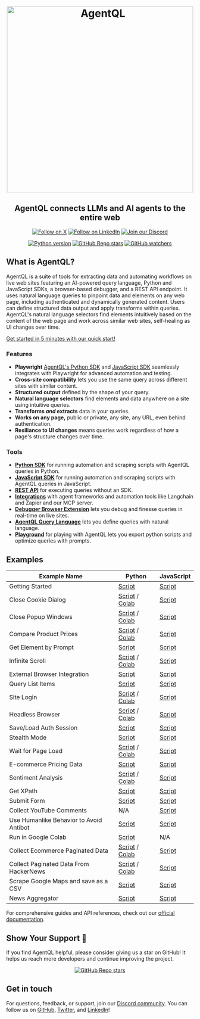 <div align="center">

<h1 align="center">
    <a href="https://agentql.com">
        <picture>
          <source media="(prefers-color-scheme: dark)" srcset="https://github.com/user-attachments/assets/972700ef-b4e6-49e9-a282-40994d9cb823">
          <img alt="AgentQL" src="https://github.com/user-attachments/assets/893d8117-258c-4cf9-8fd8-5c850586e8d4" width="500">
        </picture>
    </a>
</h1>

<h2>AgentQL connects LLMs and AI agents to the entire web</h2>

<p align="center">
  <a href="https://twitter.com/agentql"><img src="https://img.shields.io/badge/Follow%20on%20X-000000?style=for-the-badge&logo=x&logoColor=white" alt="Follow on X" /></a>
  <a href="https://www.linkedin.com/company/tinyfish-ai"><img src="https://img.shields.io/badge/Follow%20on%20LinkedIn-0077B5?style=for-the-badge&logo=linkedin&logoColor=white" alt="Follow on LinkedIn" /></a>
  <a href="https://discord.gg/agentql"><img src="https://img.shields.io/badge/Join%20our%20Discord-5865F2?style=for-the-badge&logo=discord&logoColor=white" alt="Join our Discord" /></a>
</p>

<p align="center">
  <a href="https://pypi.org/project/agentql"><img src="https://img.shields.io/pypi/v/agentql" alt="Python version" /></a>
  <a href="#repository-details-container"><img src="https://img.shields.io/github/stars/tinyfish-io/agentql" alt="GitHub Repo stars" /></a>
  <a href="#repository-details-container"><img src="https://img.shields.io/github/watchers/tinyfish-io/agentql" alt="GitHub watchers" /></a>
</p>

</div>

## What is AgentQL?

AgentQL is a suite of tools for extracting data and automating workflows on live web sites featuring an AI-powered query language, Python and JavaScript SDKs, a browser-based debugger, and a REST API endpoint. It uses natural language queries to pinpoint data and elements on any web page, including authenticated and dynamically generated content. Users can define structured data output and apply transforms within queries. AgentQL's natural language selectors find elements intuitively based on the content of the web page and work across similar web sites, self-healing as UI changes over time.

[Get started in 5 minutes with our quick start!](https://docs.agentql.com/quick-start)

### Features

- **Playwright** [AgentQL's Python SDK](https://docs.agentql.com/python-sdk/installation) and [JavaScript SDK](https://docs.agentql.com/javascript-sdk/installation) seamlessly integrates with Playwright for advanced automation and testing.
- **Cross-site compatibility** lets you use the same query across different sites with similar content.
- **Structured output** defined by the shape of your query.
- **Natural language selectors** find elements and data anywhere on a site using intuitive queries.
- **Transforms _and_ extracts** data in your queries.
- **Works on any page,** public or private, any site, any URL, even behind authentication.
- **Resiliance to UI changes** means queries work regardless of how a page's structure changes over time.

### Tools

- **[Python SDK](https://docs.agentql.com/python-sdk/installation)** for running automation and scraping scripts with AgentQL queries in Python.
- **[JavaScript SDK](https://docs.agentql.com/javascript-sdk/installation)** for running automation and scraping scripts with AgentQL queries in JavaScript.
- **[REST API](https://docs.agentql.com/rest-api/api-reference)** for executing queries without an SDK.
- **[Integrations](https://docs.agentql.com/integrations)** with agent frameworks and automation tools like Langchain and Zapier and our MCP server.
- **[Debugger Browser Extension](https://chromewebstore.google.com/detail/agentql-debugger/idnejmodeepdobpinkkgpkeabkabhhej)** lets you debug and finesse queries in real-time on live sites.
- **[AgentQL Query Language](https://docs.agentql.com/agentql-query/query-intro)** lets you define queries with natural language.
- **[Playground](https://playground.agentql.com/)** for playing with AgentQL lets you export python scripts and optimize queries with prompts.

## Examples

| Example Name                            | Python                                                                                                                                                                                                                                        | JavaScript                                                                                                        |
| --------------------------------------- | --------------------------------------------------------------------------------------------------------------------------------------------------------------------------------------------------------------------------------------------- | ----------------------------------------------------------------------------------------------------------------- |
| Getting Started                         | [Script](https://github.com/tinyfish-io/agentql/tree/main/examples/python/first_steps)                                                                                                                                                        | [Script](https://github.com/tinyfish-io/agentql/tree/main/examples/js/first-steps)                                |
| Close Cookie Dialog                     | [Script](https://github.com/tinyfish-io/agentql/tree/main/examples/python/close_cookie_dialog) / [Colab](https://github.com/tinyfish-io/agentql/tree/main/examples/googlecolab/close_cookie_dialog)                                           | [Script](https://github.com/tinyfish-io/agentql/tree/main/examples/js/close-cookie-dialog)                        |
| Close Popup Windows                     | [Script](https://github.com/tinyfish-io/agentql/tree/main/examples/python/close_popup) / [Colab](https://github.com/tinyfish-io/agentql/tree/main/examples/googlecolab/close_popup)                                                           | [Script](https://github.com/tinyfish-io/agentql/tree/main/examples/js/close-popup)                                |
| Compare Product Prices                  | [Script](https://github.com/tinyfish-io/agentql/tree/main/examples/python/compare_product_prices) / [Colab](https://github.com/tinyfish-io/agentql/tree/main/examples/googlecolab/compare_product_prices)                                     | [Script](https://github.com/tinyfish-io/agentql/tree/main/examples/js/compare-product-prices)                     |
| Get Element by Prompt                   | [Script](https://github.com/tinyfish-io/agentql/tree/main/examples/python/get_by_prompt)                                                                                                                                                      | [Script](https://github.com/tinyfish-io/agentql/tree/main/examples/js/get-by-prompt)                              |
| Infinite Scroll                         | [Script](https://github.com/tinyfish-io/agentql/tree/main/examples/python/infinite_scroll) / [Colab](https://github.com/tinyfish-io/agentql/tree/main/examples/googlecolab/infinite_scroll)                                                   | [Script](https://github.com/tinyfish-io/agentql/tree/main/examples/js/infinite-scroll)                            |
| External Browser Integration            | [Script](https://github.com/tinyfish-io/agentql/tree/main/examples/python/interact_with_external_or_existing_browser)                                                                                                                         | [Script](https://github.com/tinyfish-io/agentql/tree/main/examples/js/interact-with-external-or-existing-browser) |
| Query List Items                        | [Script](https://github.com/tinyfish-io/agentql/tree/main/examples/python/list_query_usage)                                                                                                                                                   | [Script](https://github.com/tinyfish-io/agentql/tree/main/examples/js/list-query-usage)                           |
| Site Login                              | [Script](https://github.com/tinyfish-io/agentql/tree/main/examples/python/log_into_sites) / [Colab](https://github.com/tinyfish-io/agentql/tree/main/examples/googlecolab/log_into_sites)                                                     | [Script](https://github.com/tinyfish-io/agentql/tree/main/examples/js/log-into-sites)                             |
| Headless Browser                        | [Script](https://github.com/tinyfish-io/agentql/tree/main/examples/python/run_script_in_headless_browser) / [Colab](https://github.com/tinyfish-io/agentql/tree/main/examples/googlecolab/run_script_in_headless_browser)                     | [Script](https://github.com/tinyfish-io/agentql/tree/main/examples/js/run-script-in-headless-browser)             |
| Save/Load Auth Session                  | [Script](https://github.com/tinyfish-io/agentql/tree/main/examples/python/save_and_load_authenticated_session)                                                                                                                                | [Script](https://github.com/tinyfish-io/agentql/tree/main/examples/js/save-and-load-authenticated-session)        |
| Stealth Mode                            | [Script](https://github.com/tinyfish-io/agentql/tree/main/examples/python/stealth_mode)                                                                                                                                                       | [Script](https://github.com/tinyfish-io/agentql/tree/main/examples/js/stealth-mode)                               |
| Wait for Page Load                      | [Script](https://github.com/tinyfish-io/agentql/tree/main/examples/python/wait_for_entire_page_load) / [Colab](https://github.com/tinyfish-io/agentql/tree/main/examples/googlecolab/wait_for_entire_page_load)                               | [Script](https://github.com/tinyfish-io/agentql/tree/main/examples/js/wait-for-entire-page-load)                  |
| E-commerce Pricing Data                 | [Script](https://github.com/tinyfish-io/agentql/tree/main/examples/python/collect_ecommerce_pricing_data)                                                                                                                                     | [Script](https://github.com/tinyfish-io/agentql/tree/main/examples/js/collect-pricing-data)                       |
| Sentiment Analysis                      | [Script](https://github.com/tinyfish-io/agentql/tree/main/examples/python/perform_sentiment_analysis) / [Colab](https://github.com/tinyfish-io/agentql/tree/main/examples/googlecolab/perform_sentiment_analysis)                             | [Script](https://github.com/tinyfish-io/agentql/tree/main/examples/js/perform-sentiment-analysis)                 |
| Get XPath                               | [Script](https://github.com/tinyfish-io/agentql/tree/main/examples/python/xpath)                                                                                                                                                              | [Script](https://github.com/tinyfish-io/agentql/tree/main/examples/js/xpath)                                      |
| Submit Form                             | [Script](https://github.com/tinyfish-io/agentql/tree/main/examples/python/submit_form)                                                                                                                                                        | [Script](https://github.com/tinyfish-io/agentql/tree/main/examples/js/submit-form)                                |
| Collect YouTube Comments                | N/A                                                                                                                                                                                                                                           | [Script](https://github.com/tinyfish-io/agentql/tree/main/examples/js/collect-youtube-comments)                   |
| Use Humanlike Behavior to Avoid Antibot | [Script](https://github.com/tinyfish-io/agentql/tree/main/examples/python/humanlike-antibot)                                                                                                                                                  | [Script](https://github.com/tinyfish-io/agentql/tree/main/examples/js/humanlike-antibot)                          |
| Run in Google Colab                     | [Script](https://github.com/tinyfish-io/agentql/tree/main/examples/python/run_script_online_in_google_colab)                                                                                                                                  | N/A                                                                                                               |
| Collect Ecommerce Paginated Data        | [Script](https://github.com/tinyfish-io/agentql/tree/main/examples/python/collect_paginated_ecommerce_listing_data) / [Colab](https://github.com/tinyfish-io/agentql/tree/main/examples/googlecolab/collect_paginated_ecommerce_listing_data) | [Script](https://github.com/tinyfish-io/agentql/tree/main/examples/js/collect-paginated-ecommerce-data)           |
| Collect Paginated Data From HackerNews  | [Script](https://github.com/tinyfish-io/agentql/tree/main/examples/python/collect_paginated_news_headlines) / [Colab](https://github.com/tinyfish-io/agentql/tree/main/examples/googlecolab/collect_paginated_news_headlines)                 | [Script](https://github.com/tinyfish-io/agentql/tree/main/examples/js/collect-paginated-news-headlines)           |
| Scrape Google Maps and save as a CSV    | [Script](https://github.com/tinyfish-io/agentql/tree/main/examples/python/maps_scraper)                                                                                                                                                       | [Script](https://github.com/tinyfish-io/agentql/tree/main/examples/js/maps_scraper)                               |
| News Aggregator                         | [Script](https://github.com/tinyfish-io/agentql/tree/main/examples/python/news-aggregator)                                                                                                                                                    | [Script](https://github.com/tinyfish-io/agentql/tree/main/examples/js/news-aggregator)                            |

For comprehensive guides and API references, check out our [official documentation](https://docs.agentql.com).

## Show Your Support 🌟

If you find AgentQL helpful, please consider giving us a star on GitHub! It helps us reach more developers and continue improving the project.

<div align="center">
  <a href="#repository-details-container"><img src="https://img.shields.io/github/stars/tinyfish-io/agentql" alt="GitHub Repo stars" /></a>
</div>

## Get in touch

For questions, feedback, or support, join our [Discord community](https://discord.gg/agentql). You can follow us on [GitHub](https://github.com/tinyfish-io/), [Twitter](https://x.com/AgentQL), and [LinkedIn](https://www.linkedin.com/company/95728009)!
